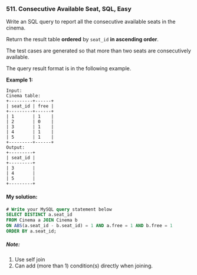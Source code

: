 ### 511. Consecutive Available Seat, SQL, Easy

Write an SQL query to report all the consecutive available seats in the cinema.

Return the result table **ordered** by `seat_id` **in ascending order**.

The test cases are generated so that more than two seats are consecutively available.

The query result format is in the following example.

 

**Example 1:**

```
Input: 
Cinema table:
+---------+------+
| seat_id | free |
+---------+------+
| 1       | 1    |
| 2       | 0    |
| 3       | 1    |
| 4       | 1    |
| 5       | 1    |
+---------+------+
Output: 
+---------+
| seat_id |
+---------+
| 3       |
| 4       |
| 5       |
+---------+
```

#### My solution:
```SQL
# Write your MySQL query statement below
SELECT DISTINCT a.seat_id
FROM Cinema a JOIN Cinema b
ON ABS(a.seat_id - b.seat_id) = 1 AND a.free = 1 AND b.free = 1 
ORDER BY a.seat_id;
```



##### Note:

1. Use self join
1. Can add (more than 1) condition(s) directly when joining.


